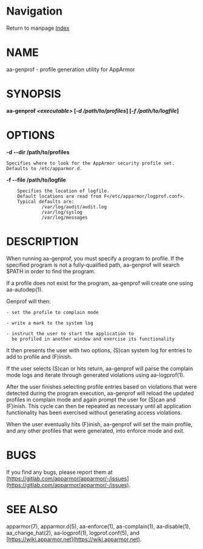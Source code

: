 # Navigation
Return to manpage [Index](ManPages)


# NAME

aa-genprof - profile generation utility for AppArmor

# SYNOPSIS

**aa-genprof _&lt;executable>_ \[_-d /path/to/profiles_\] \[_-f /path/to/logfile_\]**

# OPTIONS

**-d --dir  /path/to/profiles**

    Specifies where to look for the AppArmor security profile set.
    Defaults to /etc/apparmor.d.

**-f --file  /path/to/logfile**

        Specifies the location of logfile.
        Default locations are read from F</etc/apparmor/logprof.conf>.
        Typical defaults are:
                 /var/log/audit/audit.log
                 /var/log/syslog
                 /var/log/messages

# DESCRIPTION

When running aa-genprof, you must specify a program to profile.  If the
specified program is not a fully-qualified path, aa-genprof will search $PATH
in order to find the program.

If a profile does not exist for the program, aa-genprof will create one using
aa-autodep(1).

Genprof will then:

    - set the profile to complain mode 

    - write a mark to the system log

    - instruct the user to start the application to
      be profiled in another window and exercise its functionality

It then presents the user with two options, (S)can system log for entries 
to add to profile and (F)inish.

If the user selects (S)can or hits return, aa-genprof will parse
the complain mode logs and iterate through generated violations
using aa-logprof(1). 

After the user finishes selecting profile entries based on violations 
that were detected during the program execution, aa-genprof will reload
the updated profiles in complain mode and again prompt the user for (S)can and 
(F)inish. This cycle can then be repeated as necessary until all application 
functionality has been exercised without generating access violations.

When the user eventually hits (F)inish, aa-genprof will set the main profile,
and any other profiles that were generated, into enforce mode and exit.

# BUGS

If you find any bugs, please report them at
[https://gitlab.com/apparmor/apparmor/-/issues](https://gitlab.com/apparmor/apparmor/-/issues).

# SEE ALSO

apparmor(7), apparmor.d(5), aa-enforce(1), aa-complain(1), aa-disable(1),
aa\_change\_hat(2), aa-logprof(1), logprof.conf(5), and
[https://wiki.apparmor.net](https://wiki.apparmor.net).
